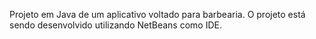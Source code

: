 Projeto em Java de um aplicativo voltado para barbearia. O projeto está sendo desenvolvido utilizando NetBeans como IDE. 
